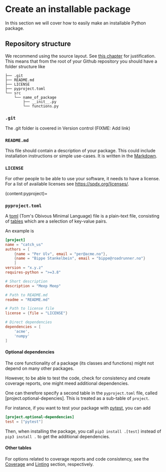 # Create an installable package

In this section we will cover how to easily make an installable Python package.

## Repository structure
We recommend using the source layout. See [this chapter](https://py-pkgs.org/04-package-structure.html#the-source-layout) for justification. This means that from the root of your Github repository you should have a folder structure like
```
├── .git
├── README.md
├── LICENSE
├── pyproject.toml
└── src
    └── name_of_package
        ├── __init__.py
        └── functions.py
```
### `.git`
The .git folder is covered in Version control (FIXME: Add link)


### `README.md`
This file should contain a description of your package. This could include installation instructions or simple use-cases. It is written in the [Markdown](https://www.markdownguide.org/).

### `LICENSE`
For other people to be able to use your software, it needs to have a license. For a list of available licenses see <https://spdx.org/licenses/>.

(content:pyproject)=
### `pyproject.toml`
A [toml](https://toml.io/en/) (Tom's Obivous Minimal Language) file is a plain-text file, consisting of [tables](https://toml.io/en/v1.0.0#table)
which are a selection of key-value pairs.

An example is
```toml
[project]
name = "catch_us"
authors = [
    {name = "Per Ulv", email = "per@acme.no"},
    {name = "Bippe Stankelbein", email = "bippe@roadrunner.no"}
    ]
version = "x.y.z"
requires-python = ">=3.8"

# Short description
description = "Meep Meep"

# Path to README.md
readme = "README.md"

# Path to license file
license = {file = "LICENSE"}

# Direct dependencies
dependencies = [
    'acme',
    'numpy'
]
```

#### Optional dependencies
The core functionality of a package (its classes and functions) might not depend on many other packages.

However, to be able to test the code, check for consistency and create coverage reports, one might meed additional dependencies.

One can therefore specify a second table in the `pyproject.toml` file, called
[project.optional-depencies].
This is treated as a sub-table of `project`.

For instance, if you want to test your package with [pytest](https://docs.pytest.org/en/7.1.x/), you can add
```toml
[project.optional-dependencies]
test = ["pytest"]
```
Then, when installing the package, you call `pip3 install .[test]` instead of `pip3 install .` to get the additional dependencies.

#### Other tables
For options related to coverage reports and code consistency, see the [Coverage](./python-coverage) and [Linting](./python-linting.md) section, respectively.
